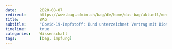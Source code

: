 ```yaml
---
date:          2020-08-07
redirect:      https://www.bag.admin.ch/bag/de/home/das-bag/aktuell/medienmitteilungen.msg-id-80005.html
title:         BAG
subtitle:      "Covid-19-Impfstoff: Bund unterzeichnet Vertrag mit Biotech-Unternehmen Moderna"
timeline:      true
categories:    Wissenschaft
tags:          [bag, impfung]
---
```


